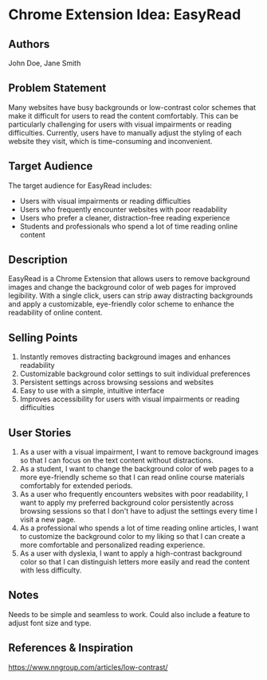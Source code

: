 # Chrome Extension Idea: EasyRead

## Authors

John Doe, Jane Smith

## Problem Statement

Many websites have busy backgrounds or low-contrast color schemes that make it difficult for users to read the content comfortably. This can be particularly challenging for users with visual impairments or reading difficulties. Currently, users have to manually adjust the styling of each website they visit, which is time-consuming and inconvenient.

## Target Audience

The target audience for EasyRead includes:

- Users with visual impairments or reading difficulties
- Users who frequently encounter websites with poor readability
- Users who prefer a cleaner, distraction-free reading experience
- Students and professionals who spend a lot of time reading online content

## Description

EasyRead is a Chrome Extension that allows users to remove background images and change the background color of web pages for improved legibility. With a single click, users can strip away distracting backgrounds and apply a customizable, eye-friendly color scheme to enhance the readability of online content.

## Selling Points

1. Instantly removes distracting background images and enhances readability
2. Customizable background color settings to suit individual preferences
3. Persistent settings across browsing sessions and websites
4. Easy to use with a simple, intuitive interface
5. Improves accessibility for users with visual impairments or reading difficulties

## User Stories

1. As a user with a visual impairment, I want to remove background images so that I can focus on the text content without distractions.
2. As a student, I want to change the background color of web pages to a more eye-friendly scheme so that I can read online course materials comfortably for extended periods.
3. As a user who frequently encounters websites with poor readability, I want to apply my preferred background color persistently across browsing sessions so that I don't have to adjust the settings every time I visit a new page.
4. As a professional who spends a lot of time reading online articles, I want to customize the background color to my liking so that I can create a more comfortable and personalized reading experience.
5. As a user with dyslexia, I want to apply a high-contrast background color so that I can distinguish letters more easily and read the content with less difficulty.

## Notes

Needs to be simple and seamless to work. Could also include a feature to adjust font size and type.

## References & Inspiration

https://www.nngroup.com/articles/low-contrast/
